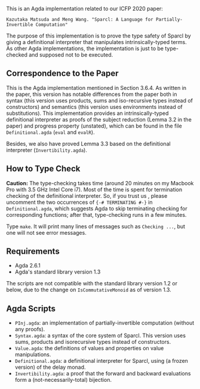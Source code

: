 This is an Agda implementation related to our ICFP 2020 paper:
  
    Kazutaka Matsuda and Meng Wang. "Sparcl: A Language for Partially-Invertible Computation"

The purpose of this implementation is
to prove the type safety of Sparcl by giving a definitional
interpreter that manipulates intrinsically-typed terms. 
As other Agda implementations, the implementation is just to be type-checked and
supposed not to be executed.

Correspondence to the Paper
---------------------------

This is the Agda implementation mentioned in Section 3.6.4. 
As written in the paper, this
version has notable differences from the paper both in syntax (this
version uses products, sums and iso-recursive types instead of
constructors) and semantics (this version uses environments instead of
substitutions). 
This implementation provides an intrinsically-typed definitional
interpreter as proofs of the subject reduction (Lemma 3.2 in the paper) and
progress property (unstated), which can be found in 
the file `Definitional.agda` (`eval` and `evalR`).

Besides, we also have proved Lemma 3.3 based on the definitional
interpreter (`Invertibility.agda`).

How to Type Check
-----------------

**Caution:** The type-checking takes time (around 20 minutes on my
Macbook Pro with 3.5 GHz Intel Core i7). 
Most of the time is spent for
termination checking of the definitional interpreter. 
So, if you trust
us , please uncomment the two occurrences of `{-# TERMINATING #-}` in
`Definitional.agda`, which suggests Agda to skip terminating checking for corresponding functions; after that, type-checking runs in a few minutes. 

Type `make`. It will print many lines of messages such as `Checking ...`, but one
will not see error messages.

Requirements
------------

 * Agda 2.6.1
 * Agda's standard library version 1.3 
 
The scripts are not compatible with the standard library version 1.2
or below, due to the change on `IsCommutativeMonoid` as of version 1.3.
 
Agda Scripts
------------

 * `PInj.agda`: an implementation of partially-invertible computation
   (without any proofs).
 * `Syntax.agda`: a syntax of the core system of Sparcl. This version
   uses sums, products and isorecursive types instead of constructors.
 * `Value.agda`: the definitions of values and properties on value
   manipulations.
 * `Definitional.agda`: a definitional interpreter for Sparcl, using
   (a frozen version) of the delay monad.
 * `Invertibility.agda`: a proof that the forward and backward
   evaluations form a (not-necessarily-total) bijection.
